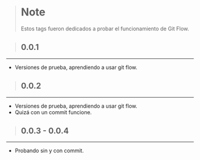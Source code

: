 > # **Note**
> Estos tags fueron dedicados a probar el funcionamiento de Git Flow. 

> ## 0.0.1
---
- Versiones de prueba, aprendiendo a usar git flow.

> ## 0.0.2
---
- Versiones de prueba, aprendiendo a usar git flow.
- Quizá con un commit funcione.

> ## 0.0.3 - 0.0.4
---
- Probando sin y con commit.